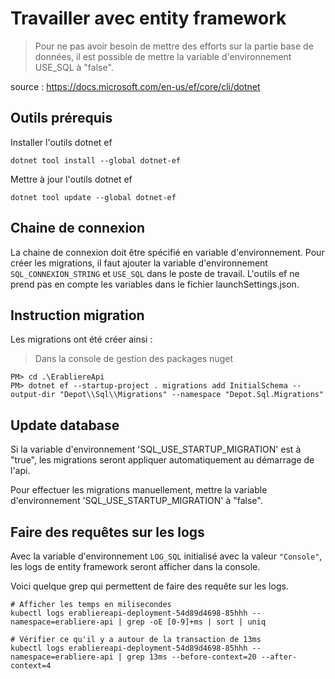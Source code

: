 ﻿# Travailler avec entity framework

> Pour ne pas avoir besoin de mettre des efforts sur la partie base de données, il est possible de mettre la variable d'environnement USE_SQL à "false".

source : https://docs.microsoft.com/en-us/ef/core/cli/dotnet

## Outils prérequis

Installer l'outils dotnet ef

```
dotnet tool install --global dotnet-ef
```

Mettre à jour l'outils dotnet ef

```
dotnet tool update --global dotnet-ef
```

## Chaine de connexion

La chaine de connexion doit être spécifié en variable d'environnement. Pour créer les migrations, il faut ajouter la variable d'environnement ```SQL_CONNEXION_STRING``` et ```USE_SQL``` dans le poste de travail. 
L'outils ef ne prend pas en compte les variables dans le fichier launchSettings.json.

## Instruction migration

Les migrations ont été créer ainsi :

> Dans la console de gestion des packages nuget
```
PM> cd .\ErabliereApi
PM> dotnet ef --startup-project . migrations add InitialSchema --output-dir "Depot\\Sql\\Migrations" --namespace "Depot.Sql.Migrations"
```

## Update database

Si la variable d'environnement 'SQL_USE_STARTUP_MIGRATION' est à "true", les migrations seront appliquer automatiquement au démarrage de l'api.

Pour effectuer les migrations manuellement, mettre la variable d'environnement 'SQL_USE_STARTUP_MIGRATION' à "false".

## Faire des requêtes sur les logs

Avec la variable d'environnement ```LOG_SQL``` initialisé avec la valeur ```"Console"```, les logs de entity framework seront afficher dans la console. 

Voici quelque grep qui permettent de faire des requête sur les logs.

```
# Afficher les temps en milisecondes
kubectl logs erabliereapi-deployment-54d89d4698-85hhh --namespace=erabliere-api | grep -oE [0-9]+ms | sort | uniq

# Vérifier ce qu'il y a autour de la transaction de 13ms
kubectl logs erabliereapi-deployment-54d89d4698-85hhh --namespace=erabliere-api | grep 13ms --before-context=20 --after-context=4
```
